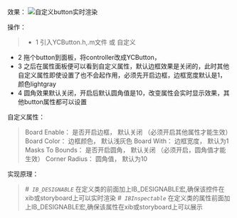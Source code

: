 效果：
![自定义button实时渲染](http://upload-images.jianshu.io/upload_images/1334943-2ed84a20d591ab5f.gif?imageMogr2/auto-orient/strip)

操作：
> - 1 引入YCButton.h,.m文件 或 自定义
- 2 拖个button到面板，将controller改成YCButton，
- 3 之后在属性面板便可以看到自定义属性，默认边框效果是关闭的，此时其他自定义属性即使设置了也不会起作用，必须先开启边框，边框宽度默认是1，颜色lightgray
- 4 圆角效果默认关闭，开启后默认圆角值是10，改变属性会实时显示效果，其他button属性都可以设置

自定义属性：
> Board Enable： 是否开启边框，     默认关闭 （必须开启其他属性才能生效）
    Board Color：   边框颜色，          默认浅灰色 
    Board With：    边框宽度，           默认为1     
    Masks To Bounds：  是否开启圆角，    默认关闭     （必须开启，圆角值才能生效）
Corner Radius：  圆角值，   默认为10


实现原理：
>#*` IB_DESIGNABLE`*
 在定义类的前面加上IB_DESIGNABLE宏,确保该控件在xib或storyboard上可以实时渲染
#*` IBInspectable`*
在定义类的属性前面加上IB_DESIGNABLE宏,确保该属性在xib或storyboard上可以展示
